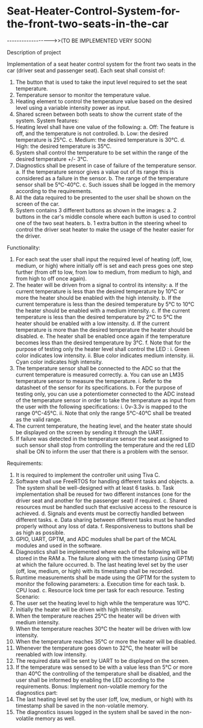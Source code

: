 # Seat-Heater-Control-System-for-the-front-two-seats-in-the-car
------------------>>(TO BE IMPLEMENTED VERY SOON)


Description of project

Implementation of a seat heater control system for the front two seats in the car (driver seat and passenger 
seat).
Each seat shall consist of:
1. The button that is used to take the input level required to set the seat temperature.
2. Temperature sensor to monitor the temperature value.
3. Heating element to control the temperature value based on the desired level using a variable intensity
power as input.
4. Shared screen between both seats to show the current state of the system. 
System features:
1. Heating level shall have one value of the following:
  a. Off: The feature is off, and the temperature is not controlled.
  b. Low: the desired temperature is 25°C.
  c. Medium: the desired temperature is 30°C.
  d. High: the desired temperature is 35°C.
2. System shall control the temperature to be set within the range of the desired temperature +/- 3°C.
3. Diagnostics shall be present in case of failure of the temperature sensor.
  a. If the temperature sensor gives a value out of its range this is considered as a failure in the 
sensor.
  b. The range of the temperature sensor shall be 5°C-40°C.
  c. Such issues shall be logged in the memory according to the requirements.
4. All the data required to be presented to the user shall be shown on the screen of the car.
5. System contains 3 different buttons as shown in the images:
  a. 2 buttons in the car's middle console where each button is used to control one of the two seat
heaters.
  b. 1 extra button in the steering wheel to control the driver seat heater to make the usage of the 
heater easier for the driver.


Functionality:
1. For each seat the user shall input the required level of heating (off, low, medium, or high) where 
initially off is set and each press goes one step further (from off to low, from low to medium, from 
medium to high, and from high to off once again).
2. The heater will be driven from a signal to control its intensity:
  a. If the current temperature is less than the desired temperature by 10°C or more the heater 
should be enabled with the high intensity.
  b. If the current temperature is less than the desired temperature by 5°C to 10°C the heater 
should be enabled with a medium intensity.
  c. If the current temperature is less than the desired temperature by 2°C to 5°C the heater should 
be enabled with a low intensity.
  d. If the current temperature is more than the desired temperature the heater should be 
disabled.
  e. The heater shall be enabled once again if the temperature becomes less than the desired 
temperature by 3°C.
  f. Note that for the purpose of testing only the heater level shall control the LED :
    i. Green color indicates low intensity.
    ii. Blue color indicates medium intensity.
    iii. Cyan color indicates high intensity.
3. The temperature sensor shall be connected to the ADC so that the current temperature is measured 
correctly.
  a. You can use an LM35 temperature sensor to measure the temperature.
    i. Refer to the datasheet of the sensor for its specifications.
  b. For the purpose of testing only, you can use a potentiometer connected to the ADC instead of 
  the temperature sensor in order to take the temperature as input from the user with the 
  following specifications:
    i. 0v-3.3v is mapped to the range 0°C-45°C.
    ii. Note that only the range 5°C-40°C shall be treated as the valid range.
4. The current temperature, the heating level, and the heater state should be displayed on the screen by 
sending it through the UART.
5. If failure was detected in the temperature sensor the seat assigned to such sensor shall stop from 
controlling the temperature and the red LED shall be ON to inform the user that there is a problem 
with the sensor.



Requirements:
1. It is required to implement the controller unit using Tiva C.
2. Software shall use FreeRTOS for handling different tasks and objects.
  a. The system shall be well-designed with at least 6 tasks.
  b. Task implementation shall be reused for two different instances (one for the driver seat and 
  another for the passenger seat) if required.
  c. Shared resources must be handled such that exclusive access to the resource is achieved.
  d. Signals and events must be correctly handled between different tasks.
  e. Data sharing between different tasks must be handled properly without any loss of data.
  f. Responsiveness to buttons shall be as high as possible.
3. GPIO, UART, GPTM, and ADC modules shall be part of the MCAL modules and used in the software.
4. Diagnostics shall be implemented where each of the following will be stored in the RAM
  a. The failure along with the timestamp (using GPTM) at which the failure occurred.
  b. The last heating level set by the user (off, low, medium, or high) with its timestamp shall be 
  recorded.
5. Runtime measurements shall be made using the GPTM for the system to monitor the following 
parameters:
  a. Execution time for each task.
  b. CPU load.
  c. Resource lock time per task for each resource.
Testing Scenario:
1. The user set the heating level to high while the temperature was 10°C.
2. Initially the heater will be driven with high intensity.
3. When the temperature reaches 25°C the heater will be driven with medium intensity.
4. When the temperature reaches 30°C the heater will be driven with low intensity.
5. When the temperature reaches 35°C or more the heater will be disabled.
6. Whenever the temperature goes down to 32°C, the heater will be reenabled with low intensity.
7. The required data will be sent by UART to be displayed on the screen.
8. If the temperature was sensed to be with a value less than 5°C or more than 40°C the controlling of 
the temperature shall be disabled, and the user shall be informed by enabling the LED according to 
the requirements.
Bonus:
Implement non-volatile memory for the diagnostics part:
1. The last heating level set by the user (off, low, medium, or high) with its timestamp shall be saved in 
the non-volatile memory.
2. The diagnostics issues logged in the system shall be saved in the non-volatile memory as well.


